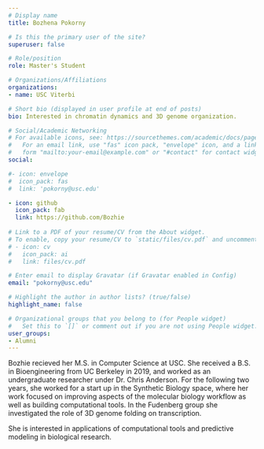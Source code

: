 ```yaml
---
# Display name
title: Bozhena Pokorny

# Is this the primary user of the site?
superuser: false

# Role/position
role: Master's Student

# Organizations/Affiliations
organizations:
- name: USC Viterbi

# Short bio (displayed in user profile at end of posts)
bio: Interested in chromatin dynamics and 3D genome organization.

# Social/Academic Networking
# For available icons, see: https://sourcethemes.com/academic/docs/page-builder/#icons
#   For an email link, use "fas" icon pack, "envelope" icon, and a link in the
#   form "mailto:your-email@example.com" or "#contact" for contact widget.
social:

#- icon: envelope
#  icon_pack: fas
#  link: 'pokorny@usc.edu'

- icon: github
  icon_pack: fab
  link: https://github.com/Bozhie
  
# Link to a PDF of your resume/CV from the About widget.
# To enable, copy your resume/CV to `static/files/cv.pdf` and uncomment the lines below.
# - icon: cv
#   icon_pack: ai
#   link: files/cv.pdf

# Enter email to display Gravatar (if Gravatar enabled in Config)
email: "pokorny@usc.edu"

# Highlight the author in author lists? (true/false)
highlight_name: false

# Organizational groups that you belong to (for People widget)
#   Set this to `[]` or comment out if you are not using People widget.
user_groups:
- Alumni
---
```


Bozhie recieved her M.S. in Computer Science at USC. She received a B.S. in Bioengineering from UC Berkeley in 2019, and worked as an undergraduate researcher under Dr. Chris Anderson. For the following two years, she worked for a start up in the Synthetic Biology space, where her work focused on improving aspects of the molecular biology workflow as well as building computational tools. In the Fudenberg group she investigated the role of 3D genome folding on transcription.

She is interested in applications of computational tools and predictive modeling in biological research.
